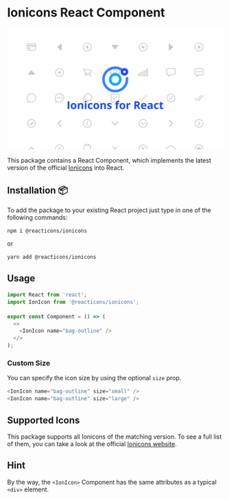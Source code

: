 # Ionicons React Component

![hero_image.png](hero_image.png)

This package contains a React Component, which implements the latest version of the official [Ionicons](https://github.com/ionic-team/ionicons) into React.

## Installation 📦

To add the package to your existing React project just type in one of the following commands:

```
npm i @reacticons/ionicons
```

or

```
yarn add @reacticons/ionicons
```

## Usage

```js
import React from 'react';
import IonIcon from '@reacticons/ionicons';

export const Component = () => (
  <>
    <IonIcon name="bag-outline" />
  </>
);
```

### Custom Size

You can specify the icon size by using the optional `size` prop.

```js
<IonIcon name="bag-outline" size="small" />
<IonIcon name="bag-outline" size="large" />
```

## Supported Icons

This package supports all Ionicons of the matching version. To see a full list of them, you can take a look at the official [Ionicons website](https://ionicons.com/).

## Hint

By the way, the `<IonIcon>` Component has the same attributes as a typical `<div>` element.
